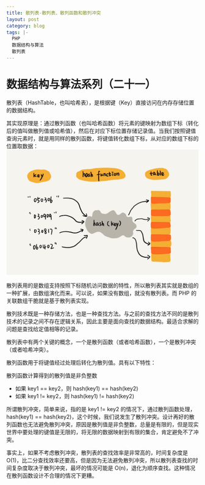 ```yaml
---
title: 散列表-散列表、散列函数和散列冲突
layout: post
category: blog
tags: |-
  PHP
  数据结构与算法
  散列表
---
```


# 数据结构与算法系列（二十一）

散列表（HashTable，也叫哈希表），是根据键（Key）直接访问在内存存储位置的数据结构。

其实现原理是：通过散列函数（也叫哈希函数）将元素的键映射为数组下标（转化后的值叫做散列值或哈希值），然后在对应下标位置存储记录值。当我们按照键值查询元素时，就是用同样的散列函数，将键值转化数组下标，从对应的数组下标的位置取数据：
![](/assets/post/87b9c475a9bf8150d30b6c7a2dc9f6478f269546497e305b16fe124d32763e54)

散列表用的是数组支持按照下标随机访问数据的特性，所以散列表其实就是数组的一种扩展，由数组演化而来。可以说，如果没有数组，就没有散列表。而 PHP 的关联数组干脆就是基于散列表实现。



散列技术既是一种存储方法，也是一种查找方法。与之前的查找方法不同的是散列技术的记录之间不存在逻辑关系，因此主要是面向查找的数据结构。最适合求解的问题是查找给定值相等的记录。



散列表中有两个关键的概念，一个是散列函数（或者哈希函数），一个是散列冲突（或者哈希冲突）。



散列函数用于将键值经过处理后转化为散列值。具有以下特性：



散列函数计算得到的散列值是非负整数
- 如果 key1 == key2，则 hash(key1) == hash(key2)
- 如果 key1 != key2，则 hash(key1) != hash(key2)


所谓散列冲突，简单来说，指的是 key1 != key2 的情况下，通过散列函数处理，hash(key1) == hash(key2)，这个时候，我们说发生了散列冲突。设计再好的散列函数也无法避免散列冲突，原因是散列值是非负整数，总量是有限的，但是现实世界中要处理的键值是无限的，将无限的数据映射到有限的集合，肯定避免不了冲突。



事实上，如果不考虑散列冲突，散列表的查找效率是非常高的，时间复杂度是 O(1)，比二分查找效率还要高，但是因为无法避免散列冲突，所以散列表查找的时间复杂度取决于散列冲突，最坏的情况可能是 O(n)，退化为顺序查找。这种情况在散列函数设计不合理的情况下更糟。

